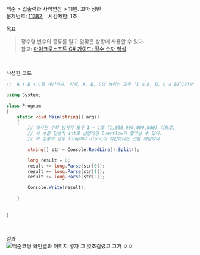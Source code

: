 
백준 > 입출력과 사칙연산 > 11번. 꼬마 정민    
문제번호: [11382](https://www.acmicpc.net/problem/11382), &nbsp; 시간제한: 1초

목표     
>정수형 변수의 종류를 알고 알맞은 상황에 사용할 수 있다.    
>참고: [마이크로소프트 C# 가이드: 정수 숫자 형식](https://learn.microsoft.com/ko-kr/dotnet/csharp/language-reference/builtin-types/integral-numeric-types)

<br>

작성한 코드   

```cs
//  A + B + C를 계산한다. 이때, A, B, C의 범위는 모두 (1 ≤ A, B, C ≤ 10^12)이다.

using System;

class Program
{
    static void Main(string[] args)
    {        
        // 제시된 수의 범위가 모두 1 ~ 1조 (1,000,000,000,000) 이므로, 
        // 세 수를 단순히 int로 선언하면 Overflow가 일어날 수 있다.
        // 위 상황의 경우 long이나 ulong이 적합하다는 것을 깨달았다.

        string[] str = Console.ReadLine().Split();        

        long result = 0;
        result += long.Parse(str[0]);
        result += long.Parse(str[1]);
        result += long.Parse(str[2]);

        Console.Write(result);

    }
    
    
}
```

<br>

결과    
![백준코딩 확인결과 이미지 넣자 그 몇초걸렸고 그거 ㅇㅇ]()
